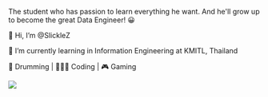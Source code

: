 The student who has passion to learn everything he want. And he'll grow up to become the great Data Engineer! 😀



👋 Hi, I’m @SlickleZ 

🏫 I’m currently learning in Information Engineering at KMITL, Thailand 



  🥁 Drumming | 👨🏻‍💻 Coding | 🎮 Gaming
  
  
  <img align="center" src="https://github-readme-stats.vercel.app/api/<CARD_TYPE>/?username=SlickleZ&theme=dracula" />
